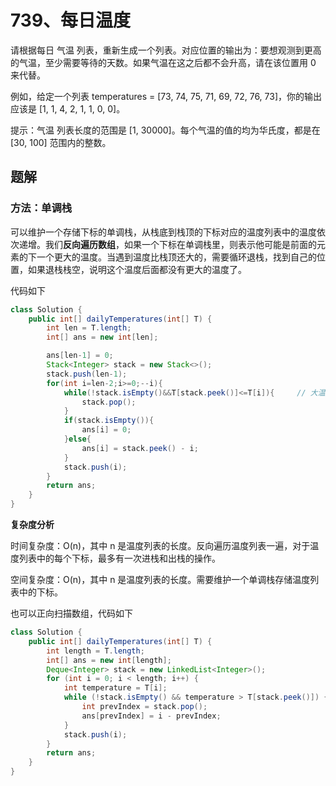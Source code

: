 # 739、每日温度

请根据每日 气温 列表，重新生成一个列表。对应位置的输出为：要想观测到更高的气温，至少需要等待的天数。如果气温在这之后都不会升高，请在该位置用 0 来代替。

例如，给定一个列表 temperatures = [73, 74, 75, 71, 69, 72, 76, 73]，你的输出应该是 [1, 1, 4, 2, 1, 1, 0, 0]。

提示：气温 列表长度的范围是 [1, 30000]。每个气温的值的均为华氏度，都是在 [30, 100] 范围内的整数。





## 题解

### 方法：单调栈

可以维护一个存储下标的单调栈，从栈底到栈顶的下标对应的温度列表中的温度依次递增。我们**反向遍历数组**，如果一个下标在单调栈里，则表示他可能是前面的元素的下一个更大的温度。当遇到温度比栈顶还大的，需要循环退栈，找到自己的位置，如果退栈栈空，说明这个温度后面都没有更大的温度了。

代码如下

```java
class Solution {
    public int[] dailyTemperatures(int[] T) {
        int len = T.length;
        int[] ans = new int[len];

        ans[len-1] = 0;
        Stack<Integer> stack = new Stack<>();
        stack.push(len-1);
        for(int i=len-2;i>=0;--i){
            while(!stack.isEmpty()&&T[stack.peek()]<=T[i]){		// 大温度，循环退栈
                stack.pop();
            }
            if(stack.isEmpty()){
                ans[i] = 0;
            }else{
                ans[i] = stack.peek() - i;
            }
            stack.push(i);
        }
        return ans;
    }
}
```

**复杂度分析**

时间复杂度：O(n)，其中 n 是温度列表的长度。反向遍历温度列表一遍，对于温度列表中的每个下标，最多有一次进栈和出栈的操作。

空间复杂度：O(n)，其中 n 是温度列表的长度。需要维护一个单调栈存储温度列表中的下标。



也可以正向扫描数组，代码如下

```java
class Solution {
    public int[] dailyTemperatures(int[] T) {
        int length = T.length;
        int[] ans = new int[length];
        Deque<Integer> stack = new LinkedList<Integer>();
        for (int i = 0; i < length; i++) {
            int temperature = T[i];
            while (!stack.isEmpty() && temperature > T[stack.peek()]) {
                int prevIndex = stack.pop();
                ans[prevIndex] = i - prevIndex;
            }
            stack.push(i);
        }
        return ans;
    }
}

```

